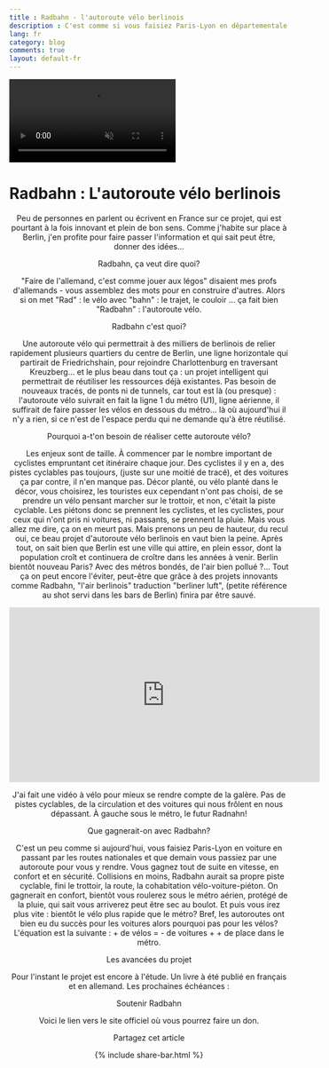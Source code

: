 ```yaml
---
title : Radbahn - l'autoroute vélo berlinois
description : C'est comme si vous faisiez Paris-Lyon en départementale et qu'un jour on construisait une autoroute. Vous gagnerez en vitesse, en confort et en sécurité. Radbahn, c'est pareil sauf que c'est pour les vélos et c'est à Berlin.
lang: fr
category: blog
comments: true
layout: default-fr
---
```

<div id="fullScreenDiv">
        <img src="" id="videosubstitute" alt="">
        <div id="videoDiv">           
            <video muted preload="preload" id="video" autoplay="autoplay" loop="loop">
            <source src="/Videos/radbahn.webm" type="video/webm"></source>
            <source src="/Videos/radbahn.mp4" type="video/mp4"></source>
            </video> 
        </div>
        <div id="messageBox"> 
            <div>
                <h1>Radbahn : L'autoroute vélo berlinois</h1>
            </div>
        </div>   
    </div>

<div class="container blog" align="center">

<p>Peu de personnes en parlent ou écrivent en France sur ce projet, qui est pourtant à la fois innovant et plein de bon sens. Comme j'habite sur place à Berlin, j'en profite pour faire passer l'information et qui sait peut être, donner des idées...<p>

<p id="radbahn">Radbahn, ça veut dire quoi?</p>
<p>
"Faire de l'allemand, c'est comme jouer aux légos" disaient mes profs d'allemands - vous assemblez des mots pour en construire d'autres. Alors si on met "Rad" : le vélo avec "bahn" : le trajet, le couloir ... ça fait bien "Radbahn" : l'autoroute vélo.</p>

<p id="radbahn">Radbahn c'est quoi?</p>
<p>
Une autoroute vélo qui permettrait à des milliers de berlinois de relier rapidement plusieurs quartiers du centre de Berlin, une ligne horizontale qui partirait de Friedrichshain, pour rejoindre Charlottenburg en traversant Kreuzberg... et le plus beau dans tout ça : un projet intelligent qui permettrait de réutiliser les ressources déjà existantes. Pas besoin de nouveaux tracés, de ponts ni de tunnels, car tout est là (ou presque) : l'autoroute vélo suivrait en fait la ligne 1 du métro (U1), ligne aérienne, il suffirait de faire passer les vélos en dessous du métro... là où aujourd'hui il n'y a rien, si ce n'est de l'espace perdu qui ne demande qu'à être réutilisé.</p>

<p id="radbahn">Pourquoi a-t'on besoin de réaliser cette autoroute vélo?</p>
<p>Les enjeux sont de taille. 
À commencer par le nombre important de cyclistes empruntant cet itinéraire chaque jour. Des cyclistes il y en a, des pistes cyclables pas toujours, (juste sur une moitié de tracé), et des voitures ça par contre, il n'en manque pas. Décor planté, ou vélo planté dans le décor, vous choisirez, les touristes eux cependant n'ont pas choisi, de se prendre un vélo pensant marcher sur le trottoir, et non, c'était la piste cyclable. Les piétons donc se prennent les cyclistes, et les cyclistes, pour ceux qui n'ont pris ni voitures, ni passants, se prennent la pluie. Mais vous allez me dire, ça on en meurt pas. 
Mais prenons un peu de hauteur, du recul oui, ce beau projet d'autoroute vélo berlinois en vaut bien la peine. Après tout, on sait bien que Berlin est une ville qui attire, en plein essor, dont la population croît et continuera de croître dans les années à venir. Berlin bientôt nouveau Paris? Avec des métros bondés, de l'air bien pollué ?... Tout ça on peut encore l'éviter, peut-être que grâce à des projets innovants comme Radbahn, "l'air berlinois" traduction "berliner luft", (petite référence au shot servi dans les bars de Berlin) finira par être sauvé.</p>

<p align="center"><iframe width="560" height="315" src="https://www.youtube.com/embed/fHmxy4046nI?rel=0" frameborder="0" allow="autoplay; encrypted-media" allowfullscreen></iframe></p>
<p>J'ai fait une vidéo à vélo pour mieux se rendre compte de la galère. Pas de pistes cyclables, de la circulation et des voitures qui nous frôlent en nous dépassant. À gauche sous le métro, le futur Radnahn!</p>

<p id="radbahn">Que gagnerait-on avec Radbahn?</p>
<p>C'est un peu comme si aujourd'hui, vous faisiez Paris-Lyon en voiture en passant par les routes nationales et que demain vous passiez par une autoroute pour vous y rendre.
Vous gagnez tout de suite en vitesse, en confort et en sécurité.
Collisions en moins, Radbahn aurait sa propre piste cyclable, fini le trottoir, la route, la cohabitation vélo-voiture-piéton. 
On gagnerait en confort, bientôt vous roulerez sous le métro aérien, protégé de la pluie, qui sait vous arriverez peut être sec au boulot.
Et puis vous irez plus vite : bientôt le vélo plus rapide que le métro?
Bref, les autoroutes ont bien eu du succès pour les voitures alors pourquoi pas pour les vélos? 
L'équation est la suivante : + de vélos =  - de voitures + + de place dans le métro.</p>

<p id="radbahn">Les avancées du projet</p>
<p>Pour l'instant le projet est encore à l'étude.
Un livre à été publié en français et en allemand. 
Les prochaines échéances :</p>

<p id="radbahn">Soutenir Radbahn</p>
<p>Voici le lien vers le site officiel où vous pourrez faire un don.</p> 


<p>Partagez cet article</p>
{% include share-bar.html %}

</div>